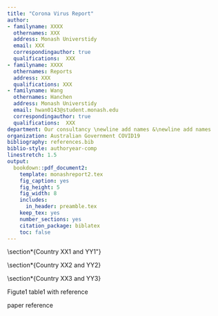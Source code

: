 ```yaml
---
title: "Corona Virus Report"
author:
- familyname: XXXX
  othernames: XXX
  address: Monash Universtidy
  email: XXX
  correspondingauthor: true
  qualifications:  XXX
- familyname: XXXX
  othernames: Reports
  address: XXX
  qualifications: XXX
- familyname: Wang
  othernames: Hanchen
  address: Monash Universtidy
  email: hwan0143@student.monash.edu
  correspondingauthor: true
  qualifications:  XXX
department: Our consultancy \newline add names &\newline add names
organization: Australian Government COVID19
bibliography: references.bib
biblio-style: authoryear-comp
linestretch: 1.5
output:
  bookdown::pdf_document2:
    template: monashreport2.tex
    fig_caption: yes
    fig_height: 5
    fig_width: 8
    includes:
      in_header: preamble.tex
    keep_tex: yes
    number_sections: yes
    citation_package: biblatex
    toc: false
---
```






\section*{Country XX1 and YY1"}

\section*{Country XX2 and YY2}

\section*{Country XX3 and YY3}

Figute1  table1 with reference

paper reference



